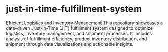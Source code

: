 # just-in-time-fulfillment-system
Efficient Logistics and Inventory Management This repository showcases a data-driven Just-in-Time (JIT) fulfillment system designed to optimize logistics, inventory management, and shipment processes. It includes analysis of fulfillment efficiency, product inventory distribution, and shipment through data visualizations and actionable insights.
